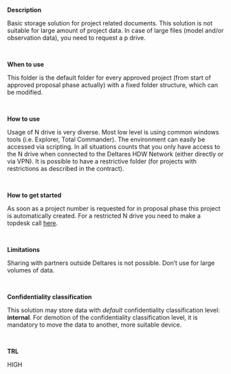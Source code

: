 **Description**

Basic storage solution for project related documents. This solution is not suitable for large amount of project data. In case of large files (model and/or observation data), you need to request a p drive.

&nbsp;

**When to use**

This folder is the default folder for every approved project (from start of approved proposal phase actually) with a fixed folder structure, which can be modified.

&nbsp;

**How to use**

Usage of N drive is very diverse. Most low level is using common windows tools (i.e. Explorer, Total Commander). The environment can easily be accessed via scripting. In all situations counts that you only have access to the N drive when connected to the Deltares HDW Network (either directly or via VPN). It is possible to have a restrictive folder (for projects with restrictions as described in the contract).

&nbsp;

**How to get started**

As soon as a project number is requested for in proposal phase this project is automatically created. For a restricted N drive you need to make a topdesk call [here](https://deltares.topdesk.net/tas/public/ssp/content/serviceflow?unid=0c49e079b04e47fa8c7e382faf61fea9&from=19ab95f7-c6c4-484b-8278-e0bfe0e6deb6&openedFromService=true).

&nbsp;

**Limitations**

Sharing with partners outside Deltares is not possible. Don’t use for large volumes of data.

&nbsp;

**Confidentiality classification**

This solution may store data with _default_ confidentiality classification level: __internal__. For demotion of the confidentiality classification level, it is mandatory to move the data to another, more suitable device.

&nbsp;

**TRL**

HIGH
